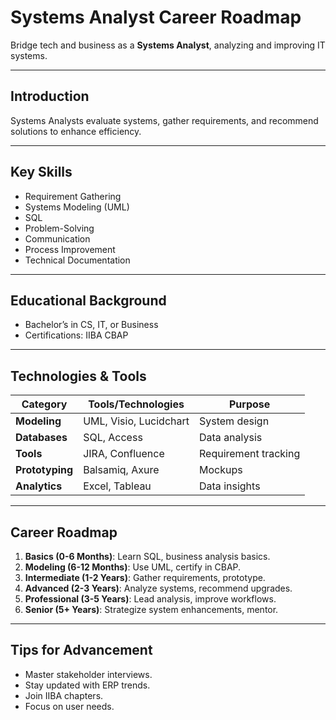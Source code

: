# Systems Analyst Career Roadmap

Bridge tech and business as a **Systems Analyst**, analyzing and improving IT systems.

---

## Introduction
Systems Analysts evaluate systems, gather requirements, and recommend solutions to enhance efficiency.

---

## Key Skills
- Requirement Gathering
- Systems Modeling (UML)
- SQL
- Problem-Solving
- Communication
- Process Improvement
- Technical Documentation

---

## Educational Background
- Bachelor’s in CS, IT, or Business
- Certifications: IIBA CBAP

---

## Technologies & Tools
| **Category**         | **Tools/Technologies**                     | **Purpose**                        |
|----------------------|--------------------------------------------|------------------------------------|
| **Modeling**         | UML, Visio, Lucidchart                     | System design                     |
| **Databases**        | SQL, Access                                | Data analysis                     |
| **Tools**            | JIRA, Confluence                           | Requirement tracking              |
| **Prototyping**      | Balsamiq, Axure                            | Mockups                           |
| **Analytics**        | Excel, Tableau                             | Data insights                     |

---

## Career Roadmap
1. **Basics (0-6 Months)**: Learn SQL, business analysis basics.  
2. **Modeling (6-12 Months)**: Use UML, certify in CBAP.  
3. **Intermediate (1-2 Years)**: Gather requirements, prototype.  
4. **Advanced (2-3 Years)**: Analyze systems, recommend upgrades.  
5. **Professional (3-5 Years)**: Lead analysis, improve workflows.  
6. **Senior (5+ Years)**: Strategize system enhancements, mentor.

---

## Tips for Advancement
- Master stakeholder interviews.
- Stay updated with ERP trends.
- Join IIBA chapters.
- Focus on user needs.